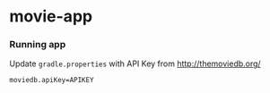 # movie-app

### Running app

Update `gradle.properties` with API Key from http://themoviedb.org/

```
moviedb.apiKey=APIKEY
```
